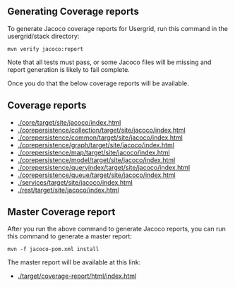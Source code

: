 Generating Coverage reports
---

To generate Jacoco coverage reports for Usergrid, run this command in the usergrid/stack directory:

    mvn verify jacoco:report

Note that all tests must pass, or some Jacoco files will be missing and report generation is likely to fail complete.

Once you do that the below coverage reports will be available.

Coverage reports
---

* [./core/target/site/jacoco/index.html](file:./core/target/site/jacoco/index.html)
* [./corepersistence/collection/target/site/jacoco/index.html](file:./corepersistence/collection/target/site/jacoco/index.html)
* [./corepersistence/common/target/site/jacoco/index.html](file:./corepersistence/common/target/site/jacoco/index.html)
* [./corepersistence/graph/target/site/jacoco/index.html](file:./corepersistence/graph/target/site/jacoco/index.html)
* [./corepersistence/map/target/site/jacoco/index.html](file:./corepersistence/map/target/site/jacoco/index.html)
* [./corepersistence/model/target/site/jacoco/index.html](file:./corepersistence/model/target/site/jacoco/index.html)
* [./corepersistence/queryindex/target/site/jacoco/index.html](file:./corepersistence/queryindex/target/site/jacoco/index.html)
* [./corepersistence/queue/target/site/jacoco/index.html](file:./corepersistence/queue/target/site/jacoco/index.html)
* [./services/target/site/jacoco/index.html](file:./services/target/site/jacoco/index.html)
* [./rest/target/site/jacoco/index.html](file:./services/target/site/jacoco/index.html)

Master Coverage report
---

After you run the above command to generate Jacoco reports, you can run this command to generate a master report:

    mvn -f jacoco-pom.xml install

The master report will be available at this link:

* [./target/coverage-report/html/index.html](file:./target/coverage-report/html/index.html)

